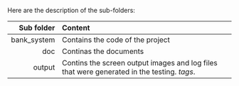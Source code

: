 Here are the description of the sub-folders:

| Sub folder  |        Content
|------------:|:----------------------|
| bank_system| Contains the code of the project|
| doc        | Continas the documents|
|output      | Contins the screen output images and log files that were generated in the testing. <em>tags</em>.</dd>
